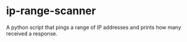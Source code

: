 # ip-range-scanner
A python script that pings a range of IP addresses and prints how many received a response. 
